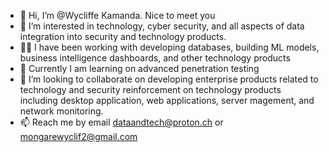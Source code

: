 - 👋 Hi, I’m @Wycliffe Kamanda. Nice to meet you
- 👀 I’m interested in technology, cyber security, and all aspects of data integration into security and technology products.
- 👨‍💻 I have been working with developing databases, building ML models, business intelligence dashboards, and other technology products
- 🌱 Currently I am learning on advanced penetration testing 
- 💞️ I’m looking to collaborate on developing enterprise products related to technology and security
      reinforcement on technology products including desktop application, web applications, server magement, and network monitoring.
- 📫 Reach me by email dataandtech@proton.ch or mongarewyclif2@gmail.com 

<!---
Wyclefo/Wyclefo is a ✨ special ✨ repository because its `README.md` (this file) appears on your GitHub profile.
You can click the Preview link to take a look at your changes.
--->
